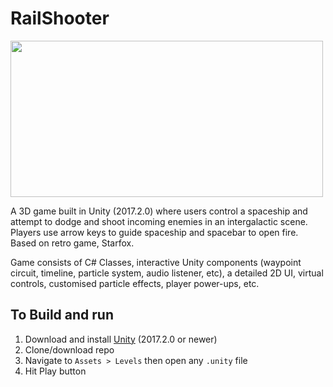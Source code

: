 # RailShooter
<a href="https://imgflip.com/gif/3064kv"><img src="https://i.imgflip.com/3064kv.gif" width="500" height="250"/></a>

A 3D game built in Unity (2017.2.0) where users control a spaceship and attempt to dodge and shoot incoming enemies in an intergalactic scene. Players use arrow keys to guide spaceship and spacebar to open fire. Based on retro game, Starfox.

Game consists of C# Classes, interactive Unity components (waypoint circuit, timeline, particle system, audio listener, etc), a detailed 2D UI, virtual controls, customised particle effects, player power-ups, etc.

## To Build and run

1. Download and install [Unity](https://unity3d.com/get-unity/download/archive?_ga=2.143266357.1615942277.1556738966-578585574.1553552858) (2017.2.0 or newer)
2. Clone/download repo
3. Navigate to `Assets > Levels` then open any `.unity` file
4. Hit Play button 

